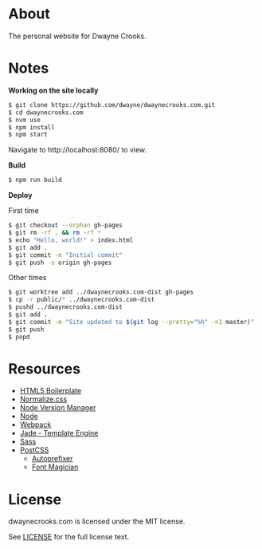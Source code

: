 # About

The personal website for Dwayne Crooks.

# Notes

**Working on the site locally**

```sh
$ git clone https://github.com/dwayne/dwaynecrooks.com.git
$ cd dwaynecrooks.com
$ nvm use
$ npm install
$ npm start
```

Navigate to http://localhost:8080/ to view.

**Build**

```sh
$ npm run build
```

**Deploy**

First time

```sh
$ git checkout --orphan gh-pages
$ git rm -rf . && rm -rf *
$ echo "Hello, world!" > index.html
$ git add .
$ git commit -m "Initial commit"
$ git push -u origin gh-pages
```

Other times

```sh
$ git worktree add ../dwaynecrooks.com-dist gh-pages
$ cp -r public/* ../dwaynecrooks.com-dist
$ pushd ../dwaynecrooks.com-dist
$ git add .
$ git commit -m "Site updated to $(git log --pretty="%h" -n1 master)"
$ git push
$ popd
```

# Resources

- [HTML5 Boilerplate](https://github.com/h5bp/html5-boilerplate)
- [Normalize.css](http://necolas.github.io/normalize.css/)
- [Node Version Manager](https://github.com/creationix/nvm)
- [Node](https://nodejs.org/en/)
- [Webpack](https://webpack.github.io/)
- [Jade - Template Engine](http://jade-lang.com/)
- [Sass](http://sass-lang.com/)
- [PostCSS](https://github.com/postcss/postcss)
  - [Autoprefixer](https://github.com/postcss/autoprefixer)
  - [Font Magician](https://github.com/jonathantneal/postcss-font-magician)

# License

dwaynecrooks.com is licensed under the MIT license.

See [LICENSE](/LICENSE) for the full license text.
